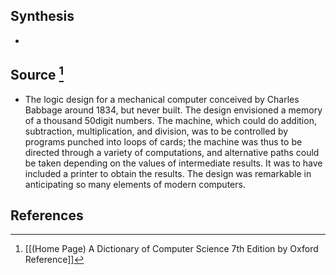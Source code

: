 ## Synthesis
- 
## Source [^1]
- The logic design for a mechanical computer conceived by Charles Babbage around 1834, but never built. The design envisioned a memory of a thousand 50digit numbers. The machine, which could do addition, subtraction, multiplication, and division, was to be controlled by programs punched into loops of cards; the machine was thus to be directed through a variety of computations, and alternative paths could be taken depending on the values of intermediate results. It was to have included a printer to obtain the results. The design was remarkable in anticipating so many elements of modern computers.
## References

[^1]: [[(Home Page) A Dictionary of Computer Science 7th Edition by Oxford Reference]]
